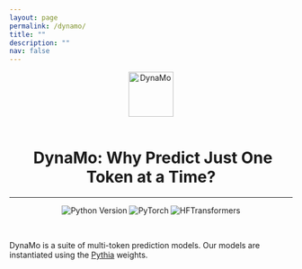 ```yaml
---
layout: page
permalink: /dynamo/
title: ""
description: ""
nav: false
---
```


<div align="center">
  <img src="{{ site.baseurl }}/assets/img/dynamo_logo.png" alt="DynaMo" width="80" align="center" />
</div>

<br>

<div align="center">
  <h1>&nbsp;DynaMo: Why Predict Just One Token at a Time?</h1>
</div>

***

<div align="center">

  ![Python Version](https://img.shields.io/badge/python-v3.10-blue)
  ![PyTorch](https://img.shields.io/badge/pytorch-v2.0.1-e74a2b)
  ![HFTransformers](https://img.shields.io/badge/transformers-v4.30.0-8a2be2)

</div>

<br>

DynaMo is a suite of multi-token prediction models. Our models are instantiated using the [Pythia](https://github.com/EleutherAI/pythia) weights.
